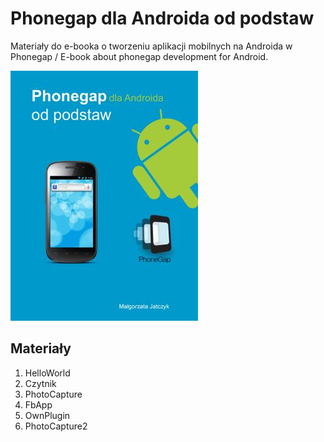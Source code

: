Phonegap dla Androida od podstaw
=================================

Materiały do e-booka o tworzeniu aplikacji mobilnych na Androida w Phonegap / E-book about phonegap development for Android.

![PhonegapEbook](cover-mini.jpg)

Materiały
------------
1. HelloWorld
2. Czytnik
3. PhotoCapture
4. FbApp
5. OwnPlugin
6. PhotoCapture2